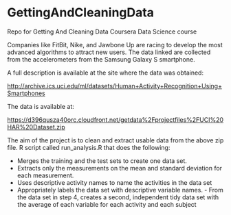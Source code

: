 # GettingAndCleaningData
Repo for Getting And Cleaning Data Coursera Data Science course

Companies like FitBit, Nike, and Jawbone Up are racing to develop the most advanced algorithms to attract new users. 
The data linked are collected from the accelerometers from the Samsung Galaxy S smartphone.

A full description is available at the site where the data was obtained:

http://archive.ics.uci.edu/ml/datasets/Human+Activity+Recognition+Using+Smartphones

The data is available at:

https://d396qusza40orc.cloudfront.net/getdata%2Fprojectfiles%2FUCI%20HAR%20Dataset.zip

The aim of the project is to clean and extract usable data from the above zip file. 
R script called run_analysis.R that does the following: 
- Merges the training and the test sets to create one data set. 
- Extracts only the measurements on the mean and standard deviation for each measurement. 
- Uses descriptive activity names to name the activities in the data set 
- Appropriately labels the data set with descriptive variable names. - 
From the data set in step 4, creates a second, independent tidy data set with the average of each variable for each activity and each subject
